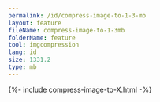 ```yaml
---
permalink: /id/compress-image-to-1-3-mb
layout: feature
fileName: compress-image-to-1-3mb
folderName: feature
tool: imgcompression
lang: id
size: 1331.2
type: mb
---
```


{%- include compress-image-to-X.html -%}
